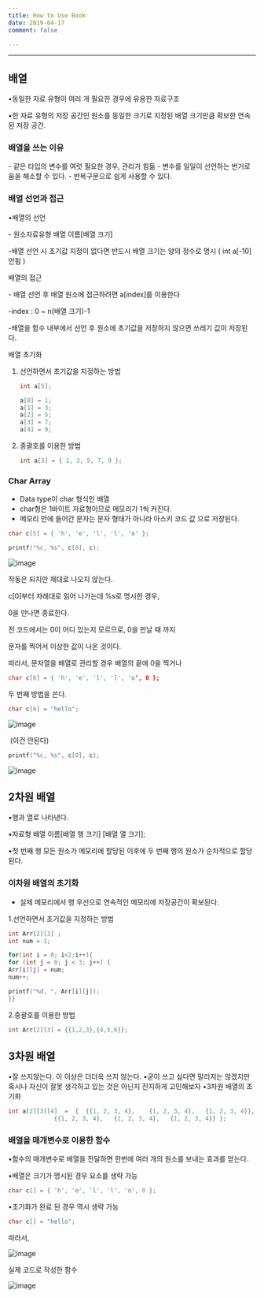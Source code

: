 ```yaml
---
title: How to Use Book
date: 2019-04-17
comment: false

---
```


----
## 배열

•동일한 자료 유형이 여러 개 필요한 경우에 유용한 자료구조

•한 자료 유형의 저장 공간인 원소를 동일한 크기로 지정된 배열 크기만큼 확보한 연속된 저장 공간.



### 배열을 쓰는 이유

 \- 같은 타입의 변수를 여럿 필요한 경우, 관리가 힘듦
 \- 변수를 일일이 선언하는 번거로움을 해소할 수 있다.
 \- 반복구문으로 쉽게 사용할 수 있다.



### 배열 선언과 접근

•배열의 선언

\- 원소자료유형 배열 이름[배열 크기]

-배열 선언 시 초기값 지정이 없다면 반드시 배열 크기는 양의 정수로 명시 ( int a[-10] 안됨 )



배열의 접근

\- 배열 선언 후 배열 원소에 접근하려면 a[index]를 이용한다

-index : 0 ~ n(배열 크기)-1

-배열을 함수 내부에서 선언 후 원소에 초기값을 저장하지 않으면 쓰레기 값이 저장된다.



배열 초기화

1. 선언하면서 초기값을 지정하는 방법

   ```c
   int a[5];
   
   a[0] = 1;
   a[1] = 3;
   a[2] = 5;
   a[3] = 7;
   a[4] = 9;
   ```

   

2. 중괄호를 이용한 방법

   ```c
   int a[5] = { 1, 3, 5, 7, 9 };
   ```

   



### Char Array

- Data type이 char 형식인 배열
- char형은 1바이트 자료형이므로 메모리가 1씩 커진다.
- 메모리 안에 들어간 문자는 문자 형태가 아니라  아스키 코드 값 으로 저장된다.

```c
char c[5] = { 'h', 'e', 'l', 'l', 'o' };

printf("%c, %s", c[0], c);
```

![image](https://user-images.githubusercontent.com/26815767/56269733-4c1f7d00-612f-11e9-9608-2ad8514a5a03.png)

작동은 되지만 제대로 나오지 않는다.



c[0]부터 차례대로 읽어 나가는데 %s로 명시한 경우,

0을 만나면 종료한다.

전 코드에서는 0이 어디 있는지 모르므로, 0을 만날 때 까지

문자를 찍어서 이상한 값이 나온 것이다.

따라서, 문자열을 배열로 관리할 경우 배열의 끝에 0을 찍거나

```c
char c[6] = { 'h', 'e', 'l', 'l', 'o‘, 0 };
```

두 번째 방법을 쓴다.

```c
char c[6] = "hello";
```





![image](https://user-images.githubusercontent.com/26815767/56269795-75d8a400-612f-11e9-8679-4f0eb8ffce95.png)

​									(이건 안된다)

```c
printf("%c, %s", c[0], c);
```

![image](https://user-images.githubusercontent.com/26815767/56269792-740ee080-612f-11e9-87b7-bc0521e0497a.png)

## 2차원 배열

•행과 열로 나타낸다.

•자료형 배열 이름[배열 행 크기] [배열 열 크기];

•첫 번째 행 모든 원소가 메모리에 할당된 이후에 두 번째 행의 원소가 순차적으로 할당된다.



### 이차원 배열의 초기화

- 실제 메모리에서 행 우선으로 연속적인 메모리에 저장공간이 확보된다.

  

1.선언하면서 초기값을 지정하는 방법

````c
int Arr[2][3] ;
int num = 1;

for(int i = 0; i<2;i++){
for (int j = 0; j < 3; j++) {
Arr[i][j] = num;
num++;

printf("%d, ", Arr[i][j]); 
}}
````



2.중괄호를 이용한 방법

````c
int Arr[2][3] = {{1,2,3},{4,5,6}};
````



## 3차원 배열

•잘 쓰지않는다. 이 이상은 더더욱 쓰지 않는다.
•굳이 쓰고 싶다면 말리지는 않겠지만 혹시나 자신이 잘못 생각하고 있는 것은 아닌지 진지하게 고민해보자
•3차원 배열의 초기화 

````c
int a[2][3][4]  =  {  {{1, 2, 3, 4},    {1, 2, 3, 4},   {1, 2, 3, 4}}, 
			 {{1, 2, 3, 4},   {1, 2, 3, 4},   {1, 2, 3, 4}} };
````



### 배열을 매개변수로 이용한 함수

•함수의 매개변수로 배열을 전달하면 한번에 여러 개의 원소를 보내는 효과를 얻는다.

•배열은 크기가 명시된 경우 요소를 생략 가능 

````c
char c[] = { 'h', 'e', 'l', 'l', 'o', 0 };
````



•초기화가 완료 된 경우 역시 생략 가능

````c
char c[] = "hello"; 
````

따라서, 

![image](https://user-images.githubusercontent.com/26815767/56270009-1d55d680-6130-11e9-98c7-37155e94854b.png)

실제 코드로 작성한 함수

![image](https://user-images.githubusercontent.com/26815767/56270046-32326a00-6130-11e9-8aac-a5785c0322be.png)



